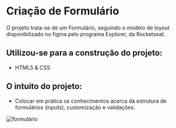 
# Criação de Formulário 

O projeto trata-se de um Formulário, seguindo o modelo de loyout disponibilizado no figma pelo programa Explorer, da Rocketseat.


## Utilizou-se para a construção do projeto: 

- HTML5 & CSS

## O intuito do projeto: 

- Colocar em prática os conhecimentos acerca da estrutura de formulários (inputs), customização e validações.


![formulário](https://user-images.githubusercontent.com/102126245/170994358-a6768f32-c726-4aad-9d88-287905fce603.gif)
